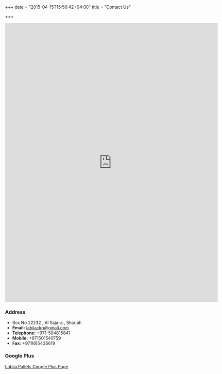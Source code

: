 +++
date = "2015-04-15T15:50:42+04:00"
title = "Contact Us"

+++

<iframe src="https://docs.google.com/forms/d/1LIzAbrjzLEyDJ32E2-QyJMstqb11b-ZSKDTJWT5dyY8/viewform?embedded=true" width="700" height="920" frameborder="0" marginheight="0" marginwidth="0">Loading...</iframe>

### Address

- Box No 22232 , Al Saja-a , Sharjah
- **Email:** labilackp@gmail.com
- **Telephone:** +971-504815841
- **Mobile:** +971501540759
- **Fax:** +971(6)5436619

### Google Plus

<a class="btn btn-lg btn-danger" href="https://plus.google.com/+Labilapallets">Labila Pallets Google Plus Page</a>


